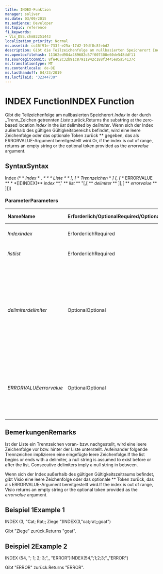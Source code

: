 ```yaml
---
title: INDEX-Funktion
manager: soliver
ms.date: 03/09/2015
ms.audience: Developer
ms.topic: reference
f1_keywords:
- Vis_DSS.chm82251443
localization_priority: Normal
ms.assetid: cc46f91e-733f-e25a-17d2-19df8c8febd2
description: Gibt die Teilzeichenfolge am nullbasierten Speicherort Index in der durch Trennzeichen getrennten Liste zurück. Wenn sich der Index außerhalb des gültigen Gültigkeitsbereichs befindet, wird eine leere Zeichenfolge oder das optionale Token zurückgegeben, das als ERRORVALUE-Argument bereitgestellt wird.
ms.openlocfilehash: 11362ed984a489682d57f007300e60de548ddf11
ms.sourcegitcommit: 8fe462c32b91c87911942c188f3445e85a54137c
ms.translationtype: MT
ms.contentlocale: de-DE
ms.lasthandoff: 04/23/2019
ms.locfileid: "32344730"
---
```

# <a name="index-function"></a><span data-ttu-id="b7f93-104">INDEX Function</span><span class="sxs-lookup"><span data-stu-id="b7f93-104">INDEX Function</span></span>

<span data-ttu-id="b7f93-105">Gibt die Teilzeichenfolge am nullbasierten Speicherort _Index_ in der durch _Trenn_Zeichen getrennten _Liste_ zurück.</span><span class="sxs-lookup"><span data-stu-id="b7f93-105">Returns the substring at the zero-based location  _index_ in the  _list_ delimited by  _delimiter_.</span></span> <span data-ttu-id="b7f93-106">Wenn sich der Index außerhalb des gültigen Gültigkeitsbereichs befindet, wird eine leere Zeichenfolge oder das optionale Token zurück \*\* gegeben, das als ERRORVALUE-Argument bereitgestellt wird.</span><span class="sxs-lookup"><span data-stu-id="b7f93-106">Or, if the index is out of range, returns an empty string or the optional token provided as the  *errorvalue*  argument.</span></span> 
  
## <a name="syntax"></a><span data-ttu-id="b7f93-107">Syntax</span><span class="sxs-lookup"><span data-stu-id="b7f93-107">Syntax</span></span>

<span data-ttu-id="b7f93-108">Index (\* \* *Index* \* *, \* \* \* *Liste* \* \* [, [* \* *Trennzeichen* \* *] [, [* \* ERRORVALUE \*\* \* \*]]])</span><span class="sxs-lookup"><span data-stu-id="b7f93-108">INDEX(\*\* *index* \*\*," \*\* *list* \*\* "[,[ \*\* *delimiter* \*\* ][,[ \*\* *errorvalue* \*\* ]]])</span></span> 
  
### <a name="parameters"></a><span data-ttu-id="b7f93-109">Parameter</span><span class="sxs-lookup"><span data-stu-id="b7f93-109">Parameters</span></span>

|<span data-ttu-id="b7f93-110">**Name**</span><span class="sxs-lookup"><span data-stu-id="b7f93-110">**Name**</span></span>|<span data-ttu-id="b7f93-111">**Erforderlich/Optional**</span><span class="sxs-lookup"><span data-stu-id="b7f93-111">**Required/Optional**</span></span>|<span data-ttu-id="b7f93-112">**Datentyp**</span><span class="sxs-lookup"><span data-stu-id="b7f93-112">**Data Type**</span></span>|<span data-ttu-id="b7f93-113">**Beschreibung**</span><span class="sxs-lookup"><span data-stu-id="b7f93-113">**Description**</span></span>|
|:-----|:-----|:-----|:-----|
| <span data-ttu-id="b7f93-114">_Index_</span><span class="sxs-lookup"><span data-stu-id="b7f93-114">_index_</span></span> <br/> |<span data-ttu-id="b7f93-115">Erforderlich</span><span class="sxs-lookup"><span data-stu-id="b7f93-115">Required</span></span>  <br/> |<span data-ttu-id="b7f93-116">**Number**</span><span class="sxs-lookup"><span data-stu-id="b7f93-116">**Number**</span></span> <br/> |<span data-ttu-id="b7f93-117">Die Position, die gefunden werden soll.</span><span class="sxs-lookup"><span data-stu-id="b7f93-117">The location that you want to find.</span></span>  <br/> |
| <span data-ttu-id="b7f93-118">_list_</span><span class="sxs-lookup"><span data-stu-id="b7f93-118">_list_</span></span> <br/> |<span data-ttu-id="b7f93-119">Erforderlich</span><span class="sxs-lookup"><span data-stu-id="b7f93-119">Required</span></span>  <br/> |<span data-ttu-id="b7f93-120">**String**</span><span class="sxs-lookup"><span data-stu-id="b7f93-120">**String**</span></span> <br/> |<span data-ttu-id="b7f93-121">Die Liste, in der gesucht werden soll.</span><span class="sxs-lookup"><span data-stu-id="b7f93-121">The list in which you want to search.</span></span>  <br/> |
| <span data-ttu-id="b7f93-122">_delimiter_</span><span class="sxs-lookup"><span data-stu-id="b7f93-122">_delimiter_</span></span> <br/> |<span data-ttu-id="b7f93-123">Optional</span><span class="sxs-lookup"><span data-stu-id="b7f93-123">Optional</span></span>  <br/> |<span data-ttu-id="b7f93-124">**String**</span><span class="sxs-lookup"><span data-stu-id="b7f93-124">**String**</span></span> <br/> | <span data-ttu-id="b7f93-125">Die zu verwendende Zeichenfolge in _List_.</span><span class="sxs-lookup"><span data-stu-id="b7f93-125">The string to use as a delimiter within  _list_.</span></span> <span data-ttu-id="b7f93-126">Eine _Trenn_ Zeichen Zeichenfolge kann mehr als ein Zeichen lang sein und Multibyte-Zeichen enthalten.</span><span class="sxs-lookup"><span data-stu-id="b7f93-126">A  _delimiter_ string can be more than one character in length and include multibyte characters.</span></span> <span data-ttu-id="b7f93-127">Das Standardtrennzeichen ist ein Semikolon.</span><span class="sxs-lookup"><span data-stu-id="b7f93-127">The default is a semicolon.</span></span>  <br/> |
| <span data-ttu-id="b7f93-128">_ERRORVALUE_</span><span class="sxs-lookup"><span data-stu-id="b7f93-128">_errorvalue_</span></span> <br/> |<span data-ttu-id="b7f93-129">Optional</span><span class="sxs-lookup"><span data-stu-id="b7f93-129">Optional</span></span>  <br/> |<span data-ttu-id="b7f93-130">**Number**</span><span class="sxs-lookup"><span data-stu-id="b7f93-130">**Number**</span></span> <br/> | <span data-ttu-id="b7f93-131">Ein benutzerdefinierter Wert, der zurückgegeben wird, wenn sich der Index außerhalb des gültigen Bereichs befindet.</span><span class="sxs-lookup"><span data-stu-id="b7f93-131">A user-specified value to return if the index is out of range.</span></span> <span data-ttu-id="b7f93-132">Der Standardwert ist eine leere Zeichenfolge.</span><span class="sxs-lookup"><span data-stu-id="b7f93-132">The default is an empty string.</span></span>  <br/> |
   
## <a name="remarks"></a><span data-ttu-id="b7f93-133">Bemerkungen</span><span class="sxs-lookup"><span data-stu-id="b7f93-133">Remarks</span></span>

<span data-ttu-id="b7f93-p105">Ist der Liste ein Trennzeichen voran- bzw. nachgestellt, wird eine leere Zeichenfolge vor bzw. hinter der Liste unterstellt. Aufeinander folgende Trennzeichen implizieren eine eingefügte leere Zeichenfolge.</span><span class="sxs-lookup"><span data-stu-id="b7f93-p105">If the list begins or ends with a delimiter, a null string is assumed to exist before or after the list. Consecutive delimiters imply a null string in between.</span></span> 
  
<span data-ttu-id="b7f93-136">Wenn sich der Index außerhalb des gültigen Gültigkeitszeitraums befindet, gibt Visio eine leere Zeichenfolge oder das optionale \*\* Token zurück, das als ERRORVALUE-Argument bereitgestellt wird.</span><span class="sxs-lookup"><span data-stu-id="b7f93-136">If the index is out of range, Visio returns an empty string or the optional token provided as the  *errorvalue*  argument.</span></span> 
  
## <a name="example-1"></a><span data-ttu-id="b7f93-137">Beispiel 1</span><span class="sxs-lookup"><span data-stu-id="b7f93-137">Example 1</span></span>

<span data-ttu-id="b7f93-138">INDEX (3, "Cat; Rat;; Ziege ")</span><span class="sxs-lookup"><span data-stu-id="b7f93-138">INDEX(3,"cat;rat;;goat")</span></span>
  
<span data-ttu-id="b7f93-139">Gibt "Ziege" zurück.</span><span class="sxs-lookup"><span data-stu-id="b7f93-139">Returns "goat".</span></span>
  
## <a name="example-2"></a><span data-ttu-id="b7f93-140">Beispiel 2</span><span class="sxs-lookup"><span data-stu-id="b7f93-140">Example 2</span></span>

<span data-ttu-id="b7f93-141">INDEX (54, "; 1; 2; 3;",, "ERROR")</span><span class="sxs-lookup"><span data-stu-id="b7f93-141">INDEX(54,";1;2;3;",,"ERROR")</span></span>
  
<span data-ttu-id="b7f93-142">Gibt "ERROR" zurück.</span><span class="sxs-lookup"><span data-stu-id="b7f93-142">Returns "ERROR".</span></span>
  

